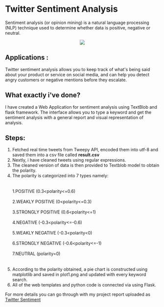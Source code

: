 # Twitter Sentiment Analysis

Sentiment analysis (or opinion mining) is a natural language processing (NLP) technique used to determine whether data is positive, negative or neutral.

<p align="center">
<img  src="https://github.com/vj-vanshika/TwitterSentimentAnalysis/blob/main/static/t2.png" class="center">
</p>

## Applications :

Twitter sentiment analysis allows you to keep track of what's being said about your product or service on social media, and can help you detect angry customers or negative mentions before they escalate.

## What exactly i've done?

I have created a Web Application for sentiment analysis using TextBlob and flask framework.
The interface allows you to type a keyword and get the sentiment analysis with a general report and visual representation of analysis.

## Steps:
1. Fetched real time tweets from Tweepy API, encoded them into utf-8 and saved them into a csv file called **result.csv** 
2. Nextly, i have cleaned tweets using regular expressions.
3. The cleaned version of data is then provided to Textblob model to obtain the polarity.
4. The polarity is categorized into 7 types namely: <br> </br>
        <br>    1.POSITIVE (0.3<polarity<=0.6) </br>
        <br>    2.WEAKLY POSITIVE (0<polarity<=0.3) </br>
        <br>    3.STRONGLY POSITIVE (0.6<polarity<=1)</br>
        <br>    4.NEGATIVE (-0.3<polarity<=-0.6)</br>
        <br>    5.WEAKLY NEGATIVE (-0.3<polarity<0)</br>
        <br>    6.STRONGLY NEGATIVE (-0.6<polarity<=-1)</br>
       <br>     7.NEUTRAL (polarity=0)</br> <br> </br>
5. According to the polarity obtained, a pie chart is constructed using matplotlib and saved in plot1.png and updated with every keyword search.
6. All of the web templates and python code is connected via using Flask.

For more details you can go through with my project report uploaded as [Twitter Sentiment](https://github.com/vj-vanshika/TwitterSentimentAnalysis/blob/main/TwitterSentiment.pdf)
